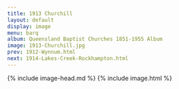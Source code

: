 ```yaml
---
title: 1913 Churchill
layout: default
display: image
menu: barq
album: Queensland Baptist Churches 1851-1955 Album
image: 1913-Churchill.jpg
prev: 1912-Wynnum.html
next: 1914-Lakes-Creek-Rockhampton.html
---
```

{% include image-head.md %}
{% include image.html %}